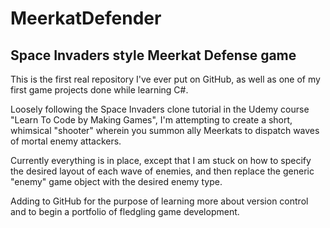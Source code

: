 # MeerkatDefender
Space Invaders style Meerkat Defense game
-----------

This is the first real repository I've ever put on GitHub, as well as one of my first game projects done while learning C#.

Loosely following the Space Invaders clone tutorial in the Udemy course "Learn To Code by Making Games", I'm attempting to create a short, whimsical "shooter" wherein you summon ally Meerkats to dispatch waves of mortal enemy attackers.

Currently everything is in place, except that I am stuck on how to specify the desired layout of each wave of enemies, and then replace the generic "enemy" game object with the desired enemy type.

Adding to GitHub for the purpose of learning more about version control and to begin a portfolio of fledgling game development.

